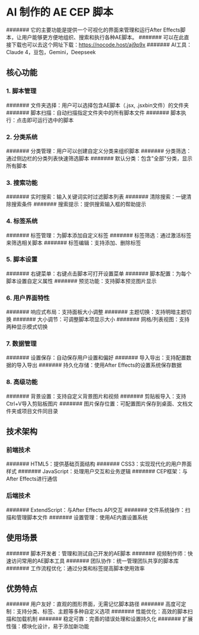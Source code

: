 # AI 制作的 AE CEP 脚本
####### 它的主要功能是提供一个可视化的界面来管理和运行After Effects脚本，让用户能够更方便地组织、搜索和执行各种AE脚本。
####### 可以在此直接下载也可以去这个网址下载：https://nocode.host/aj9p9x
####### AI工具：Claude 4，豆包，Gemini，Deepseek
## 核心功能
### 1. 脚本管理
####### 文件夹选择：用户可以选择包含AE脚本（.jsx, .jsxbin文件）的文件夹
####### 脚本扫描：自动扫描指定文件夹中的所有脚本文件
####### 脚本执行：点击即可运行选中的脚本
### 2. 分类系统
####### 分类管理：用户可以创建自定义分类来组织脚本
####### 分类筛选：通过侧边栏的分类列表快速筛选脚本
####### 默认分类：包含"全部"分类，显示所有脚本
### 3. 搜索功能
####### 实时搜索：输入关键词实时过滤脚本列表
####### 清除搜索：一键清除搜索条件
####### 搜索提示：提供搜索输入框的帮助提示
### 4. 标签系统
####### 标签管理：为脚本添加自定义标签
####### 标签筛选：通过激活标签来筛选相关脚本
####### 标签编辑：支持添加、删除标签
### 5. 脚本设置
####### 右键菜单：右键点击脚本可打开设置菜单
####### 脚本配置：为每个脚本设置自定义属性
####### 预览功能：支持脚本预览图片显示
### 6. 用户界面特性
####### 响应式布局：支持面板大小调整
####### 主题切换：支持明暗主题切换
####### 大小调节：可调整脚本项显示大小
####### 网格/列表视图：支持两种显示模式切换
### 7. 数据管理
####### 设置保存：自动保存用户设置和偏好
####### 导入导出：支持配置数据的导入导出
####### 持久化存储：使用After Effects的设置系统保存数据
### 8. 高级功能
####### 背景设置：支持自定义背景图片和视频
####### 剪贴板导入：支持Ctrl+V导入剪贴板图片
####### 图片保存位置：可配置图片保存到桌面、文档文件夹或项目文件同目录
## 技术架构
### 前端技术
####### HTML5：提供基础页面结构
####### CSS3：实现现代化的用户界面样式
####### JavaScript：处理用户交互和业务逻辑
####### CEP框架：与After Effects进行通信
### 后端技术
####### ExtendScript：与After Effects API交互
####### 文件系统操作：扫描和管理脚本文件
####### 设置管理：使用AE内置设置系统

## 使用场景
####### 脚本开发者：管理和测试自己开发的AE脚本
####### 视频制作师：快速访问常用的AE脚本工具
####### 团队协作：统一管理团队共享的脚本库
####### 工作流程优化：通过分类和标签提高脚本使用效率
## 优势特点
####### 用户友好：直观的图形界面，无需记忆脚本路径
####### 高度可定制：支持分类、标签、主题等多种自定义选项
####### 性能优化：高效的脚本扫描和加载机制
####### 稳定可靠：完善的错误处理和设置持久化
####### 扩展性强：模块化设计，易于添加新功能
